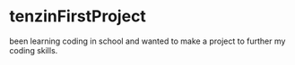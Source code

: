 # tenzinFirstProject
been learning coding in school and wanted to make a project to further my coding skills.
